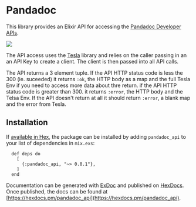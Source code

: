 # Pandadoc

This library provides an Elixir API for accessing the [Pandadoc Developer APIs](https://developers.pandadoc.com/reference/about).

![](https://github.com/hiivemarkets/pandadoc-elixir/workflows/Elixir%20CI/badge.svg)

The API access uses the [Tesla](https://github.com/teamon/tesla) library and
relies on the caller passing in an an API Key to create a
client. The client is then passed into all API calls.

The API returns a 3 element tuple. If the API HTTP status code is less
the 300 (ie. suceeded) it returns `:ok`, the HTTP body as a map and the full
Tesla Env if you need to access more data about thre return. if the API HTTP
status code is greater than 300. it returns `:error`, the HTTP body and the
Telsa Env. If the API doesn't return at all it should return `:error`, a blank
map and the error from Tesla.

## Installation

If [available in Hex](https://hex.pm/docs/publish), the package can be
installed by adding `pandadoc_api` to your list of dependencies in `mix.exs`:

      def deps do
        [
          {:pandadoc_api, "~> 0.0.1"},
        ]
      end

Documentation can be generated with [ExDoc](https://github.com/elixir-lang/ex_doc)
and published on [HexDocs](https://hexdocs.pm). Once published, the docs can
be found at [https://hexdocs.pm/pandadoc_api](https://hexdocs.pm/pandadoc_api).
